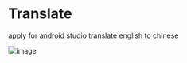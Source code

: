 # Translate
apply for android studio translate english to chinese

 ![image](https://github.com/ButBueatiful/dotvim/raw/master/screenshots/vim-screenshot.jpg)
